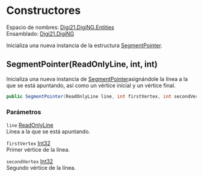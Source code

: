 # Constructores

Espacio de nombres: [Digi21.DigiNG.Entities](/digi3d-net/programacion/.net/referencia/digi21.diging/digi21.diging.entities/)  
Ensamblado: [Digi21.DigiNG](/digi3d-net/programacion/.net/referencia/digi21.diging.plugin/digi21.diging/)

Inicializa una nueva instancia de la estructura [SegmentPointer](/digi3d-net/programacion/.net/referencia/digi21.diging/digi21.diging.entities/clases/segmentpointer/).

## SegmentPointer\(ReadOnlyLine, int, int\)

Inicializa una nueva instancia de [SegmentPointer](./)asignándole la línea a la que se está apuntando, así como un vértice inicial y un vértice final.

```csharp
public SegmentPointer(ReadOnlyLine line, int firstVertex, int secondVertex);
```

### Parámetros

`line` [ReadOnlyLine](/digi3d-net/programacion/.net/referencia/digi21.diging/digi21.diging.entities/clases/readonlyline/)  
Línea a la que se está apuntando.

`firstVertex` [Int32](https://docs.microsoft.com/en-us/dotnet/api/system.int32?view=net-5.0)  
Primer vértice de la línea.

`secondVertex` [Int32](https://docs.microsoft.com/en-us/dotnet/api/system.int32?view=net-5.0)  
Segundo vértice de la línea.





